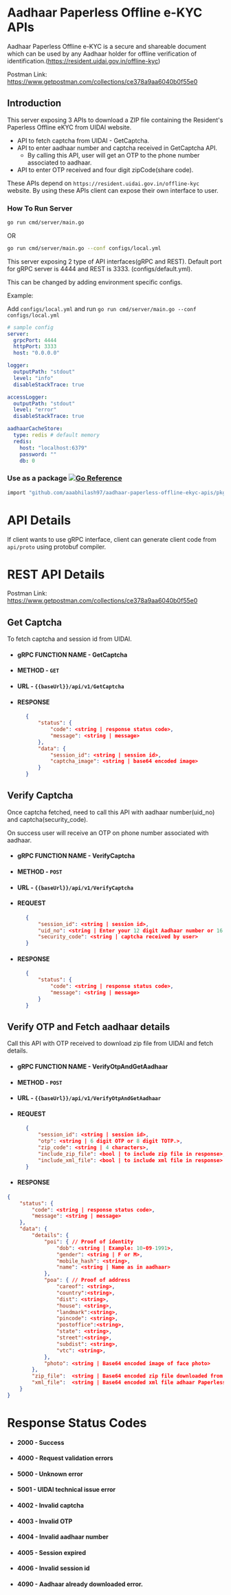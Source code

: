 # Aadhaar Paperless Offline e-KYC APIs

Aadhaar Paperless Offline e-KYC is a secure and shareable document which can be used by any Aadhaar holder for offline verification of identification.(https://resident.uidai.gov.in/offline-kyc)

Postman Link: https://www.getpostman.com/collections/ce378a9aa6040b0f55e0
## Introduction

This server exposing 3 APIs to download a ZIP file containing the Resident's Paperless Offline eKYC from UIDAI website.

- API to fetch captcha from UIDAI - GetCaptcha.
- API to enter aadhaar number and captcha received in GetCaptcha API.
  - By calling this API, user will get an OTP to the phone number associated to aadhaar.
- API to enter OTP received and four digit zipCode(share code).

These APIs depend on `https://resident.uidai.gov.in/offline-kyc` website.
By using these APIs client can expose their own interface to user.

### How To Run Server

```sh
go run cmd/server/main.go
```

OR 

```sh
go run cmd/server/main.go --conf configs/local.yml 
```

This server exposing 2 type of API interfaces(gRPC and REST).
Default port for gRPC server is 4444 and REST is 3333. (configs/default.yml).

This can be changed by adding environment specific configs.

Example:

Add `configs/local.yml` and run `go run cmd/server/main.go --conf configs/local.yml`

```yml
# sample config
server:
  grpcPort: 4444
  httpPort: 3333
  host: "0.0.0.0"

logger:
  outputPath: "stdout"
  level: "info"
  disableStackTrace: true

accessLogger:
  outputPath: "stdout"
  level: "error"
  disableStackTrace: true

aadhaarCacheStore:
  type: redis # default memory
  redis:
    host: "localhost:6379"
    password: ""
    db: 0


```

### Use as a package [![Go Reference](https://pkg.go.dev/badge/github.com/aaabhilash97/aadhaar-paperless-offline-ekyc-apis/pkg/aadhaarapi.svg)](https://pkg.go.dev/github.com/aaabhilash97/aadhaar-paperless-offline-ekyc-apis/pkg/aadhaarapi)

```sh
import "github.com/aaabhilash97/aadhaar-paperless-offline-ekyc-apis/pkg/aadhaarapi"
```

# API Details

If client wants to use gRPC interface, client can generate client code from `api/proto` using protobuf compiler.

# REST API Details

Postman Link: https://www.getpostman.com/collections/ce378a9aa6040b0f55e0

## Get Captcha

To fetch captcha and session id from UIDAI.

* #### **gRPC FUNCTION NAME** - GetCaptcha
* #### **METHOD** - `GET`
* #### **URL** - `{{baseUrl}}/api/v1/GetCaptcha`
* #### **RESPONSE**
```json
      {
          "status": {
              "code": <string | response status code>,
              "message": <string | message>
          },
          "data": {
              "session_id": <string | session id>,
              "captcha_image": <string | base64 encoded image>
          }
      }
```

## Verify Captcha

Once captcha fetched, need to call this API with aadhaar number(uid_no) and captcha(security_code).

On success user will receive an OTP on phone number associated with aadhaar.

* #### **gRPC FUNCTION NAME** - VerifyCaptcha
* #### **METHOD** - `POST`
* #### **URL** - `{{baseUrl}}/api/v1/VerifyCaptcha`
* #### **REQUEST**
```json
      {
          "session_id": <string | session id>,
          "uid_no": <string | Enter your 12 digit Aadhaar number or 16 digit Virtual ID to begin.>,
          "security_code": <string | captcha received by user>
      }
```

* #### **RESPONSE**
```json
      {
          "status": {
              "code": <string | response status code>,
              "message": <string | message>
          }
      }
```

## Verify OTP and Fetch aadhaar details

Call this API with OTP received to download zip file from UIDAI and fetch details.

* #### **gRPC FUNCTION NAME** - VerifyOtpAndGetAadhaar
* #### **METHOD** - `POST`
* #### **URL** - `{{baseUrl}}/api/v1/VerifyOtpAndGetAadhaar`
* #### **REQUEST**
```json
      {
          "session_id": <string | session id>,
          "otp": <string | 6 digit OTP or 8 digit TOTP.>,
          "zip_code": <string | 4 characters>,
          "include_zip_file": <bool | to include zip file in response>,
          "include_xml_file": <bool | to include xml file in response>
      }
```

* #### **RESPONSE**
```json
{
    "status": {
        "code": <string | response status code>,
        "message": <string | message>
    },
    "data": {
        "details": {
            "poi": { // Proof of identity
                "dob": <string | Example: 10-09-1991>,
                "gender": <string | F or M>,
                "mobile_hash": <string>,
                "name": <string | Name as in aadhaar>
            },
            "poa": { // Proof of address
                "careof": <string>,
                "country":<string>,
                "dist": <string>,
                "house": <string>,
                "landmark":<string>,
                "pincode": <string>,
                "postoffice":<string>,
                "state": <string>,
                "street":<string>,
                "subdist": <string>,
                "vtc": <string>,
            },
            "photo": <string | Base64 encoded image of face photo>
        },
        "zip_file":  <string | Base64 encoded zip file downloaded from uidai>,
        "xml_file":  <string | Base64 encoded xml file adhaar Paperless Offline e-KYC>
    }
}
```

# Response Status Codes
* #### **2000** - Success
* #### **4000** - Request validation errors
* #### **5000** - Unknown error
* #### **5001** - UIDAI technical issue error
* #### **4002** - Invalid captcha
* #### **4003** - Invalid OTP
* #### **4004** - Invalid aadhaar number
* #### **4005** - Session expired
* #### **4006** - Invalid session id
* #### **4090** - Aadhaar already downloaded error.

